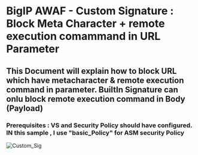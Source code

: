 # BigIP AWAF - Custom Signature : Block Meta Character + remote execution comammand in URL Parameter

## This Document will explain how to block URL which have metacharacter & remote execution command in parameter. BuiltIn Signature can onlu block remote execution command in Body (Payload)

### Prerequisites : VS and Security Policy should have configured. IN this sample , I use "basic_Policy" for ASM security Policy

![Custom_Sig](https://user-images.githubusercontent.com/24970035/227852373-d22fe6f7-3176-4d76-83e4-2ec9600bdfa8.jpg)
